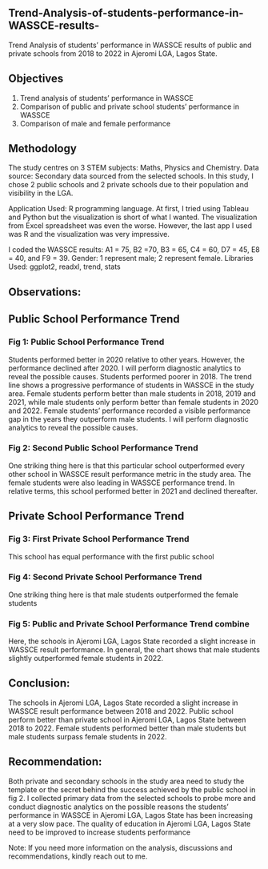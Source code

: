 ## Trend-Analysis-of-students-performance-in-WASSCE-results-
Trend Analysis of students’ performance in WASSCE results of public and private schools from 2018 to 2022 in Ajeromi LGA, Lagos State. 

## Objectives
1.	Trend analysis of students’ performance in WASSCE
2.	Comparison of public and private school students’ performance in WASSCE
3.	Comparison of male and female performance 

## Methodology
The study centres on 3 STEM subjects: Maths, Physics and Chemistry. 
Data source: Secondary data sourced from the selected schools.
In this study, I chose 2 public schools and 2 private schools due to their population and visibility in the LGA.

Application Used: R programming language. At first, I tried using Tableau and Python but the visualization is short of what I wanted. The visualization from Excel spreadsheet was even the worse. However, the last app I used was R and the visualization was very impressive. 

I coded the WASSCE results: A1 = 75, B2 =70, B3 = 65, C4 = 60, D7 = 45, E8 = 40, and F9 = 39. 
Gender: 1 represent male; 2 represent female.
Libraries Used: ggplot2, readxl, trend, stats
## Observations:
## Public School Performance Trend
### Fig 1: Public School Performance Trend
Students performed better in 2020 relative to other years. However, the performance declined after 2020. I will perform diagnostic analytics to reveal the possible causes.
Students performed poorer in 2018.
The trend line shows a progressive performance of students in WASSCE in the study area. 
Female students perform better than male students in 2018, 2019 and 2021, while male students only perform better than female students in 2020 and 2022.
Female students’ performance recorded a visible performance gap in the years they outperform male students. I will perform diagnostic analytics to reveal the possible causes. 

### Fig 2: Second Public School Performance Trend
One striking thing here is that this particular school outperformed every other school in WASSCE result performance metric in the study area. 
The female students were also leading in WASSCE performance trend.
In relative terms, this school performed better in 2021 and declined thereafter. 

## Private School Performance Trend
### Fig 3: First Private School Performance Trend
This school has equal performance with the first public school

### Fig 4: Second Private School Performance Trend
One striking thing here is that male students outperformed the female students

### Fig 5: Public and Private School Performance Trend combine
Here, the schools in Ajeromi LGA, Lagos State recorded a slight increase in WASSCE result performance. In general, the chart shows that male students slightly outperformed female students in 2022. 

## Conclusion:
The schools in Ajeromi LGA, Lagos State recorded a slight increase in WASSCE result performance between 2018 and 2022.
Public school perform better than private school in Ajeromi LGA, Lagos State between 2018 to 2022.
Female students performed better than male students but male students surpass female students in 2022.

## Recommendation: 
Both private and secondary schools in the study area need to study the template or the secret behind the success achieved by the public school in fig 2.
I collected primary data from the selected schools to probe more and conduct diagnostic analytics on the possible reasons the students’ performance in WASSCE in Ajeromi LGA, Lagos State has been increasing at a very slow pace. 
The quality of education in Ajeromi LGA, Lagos State need to be improved to increase students performance

Note: If you need more information on the analysis, discussions and recommendations, kindly reach out to me. 





